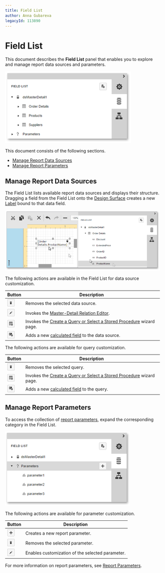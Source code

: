 ```yaml
---
title: Field List
author: Anna Gubareva
legacyId: 113890
---
```

# Field List
This document describes the **Field List** panel that enables you to explore and manage report data sources and parameters.

![web-designer-field-list](../../../images/img24630.png)

This document consists of the following sections.
* [Manage Report Data Sources](#datasources)
* [Manage Report Parameters](#reportparameters)

## <a name="datasources"/>Manage Report Data Sources
The Field List lists available report data sources and displays their structure. Dragging a field from the Field List onto the [Design Surface](design-surface.md) creates a new [Label](../report-elements/report-controls.md) bound to that data field.

![web-designer-field-list-adding-bound-control](../../../images/img24631.png)

The following actions are available in the Field List for data source customization.

| Button | Description |
|---|---|
| ![web-designer-field-list-data-source-delete](../../../images/img125719.png) | Removes the selected data source. |
| ![web-designer-field-list-data-source-edit-relationships](../../../images/img125720.png) | Invokes the [Master-Detail Relation Editor](master-detail-relation-editor.md). |
| ![web-designer-field-list-data-source-add-query](../../../images/img125721.png) | Invokes the [Create a Query or Select a Stored Procedure](../wizards/sql-data-source-wizard/editing-an-existing-data-source/create-a-query-or-select-a-stored-procedure.md) wizard page. |
| ![web-designer-field-list-data-source-add-calculated-field](../../../images/img125722.png) | Adds a new [calculated field](../creating-reports/providing-data/calculated-fields.md) to the data source. |

The following actions are available for query customization.

| Button | Description |
|---|---|
| ![web-designer-field-list-data-source-delete](../../../images/img125719.png) | Removes the selected query. |
| ![web-designer-field-list-data-source-add-query](../../../images/img125721.png) | Invokes the [Create a Query or Select a Stored Procedure](../wizards/sql-data-source-wizard/editing-an-existing-data-source/create-a-query-or-select-a-stored-procedure.md) wizard page. |
| ![web-designer-field-list-data-source-add-calculated-field](../../../images/img125722.png) | Adds a new [calculated field](../creating-reports/providing-data/calculated-fields.md) to the query. |

## <a name="reportparameters"/>Manage Report Parameters
To access the collection of [report parameters](../creating-reports/providing-data/report-parameters.md), expand the corresponding category in the Field List.

![web-designer-field-list-report-parameters](../../../images/img125916.png)

The following actions are available for parameter customization.

| Button | Description |
|---|---|
| ![web-designer-report-wizard-button-query-add](../../../images/img125709.png) | Creates a new report parameter. |
| ![web-designer-field-list-data-source-delete](../../../images/img125719.png) | Removes the selected parameter. |
| ![web-designer-field-list-data-source-edit-relationships](../../../images/img125720.png) | Enables customization of the selected parameter. |

For more information on report parameters, see [Report Parameters](../creating-reports/providing-data/report-parameters.md).